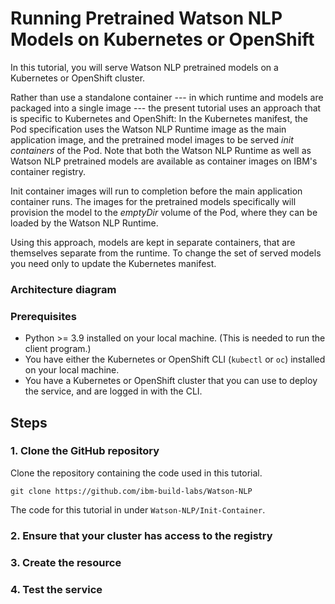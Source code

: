 # Running Pretrained Watson NLP Models on Kubernetes or OpenShift

In this tutorial, you will serve Watson NLP pretrained models on a Kubernetes or OpenShift cluster. 

Rather than use a standalone container --- in which runtime and models are packaged into a single image --- the present tutorial uses an approach that is specific to Kubernetes and OpenShift: In the Kubernetes manifest, the Pod specification uses the Watson NLP Runtime image as the main application image, and the pretrained model images to be served *init containers* of the Pod. Note that both the Watson NLP Runtime as well as Watson NLP pretrained models are available as container images on IBM's container registry.

Init container images will run to completion before the main application container runs. The images for the pretrained models specifically will provision the model to the *emptyDir* volume of the Pod, where they can be loaded by the Watson NLP Runtime.

Using this approach, models are kept in separate containers, that are themselves separate from the runtime. To change the set of served models you need only to update the Kubernetes manifest. 

### Architecture diagram



### Prerequisites
- Python >= 3.9 installed on your local machine.  (This is needed to run the client program.)
- You have either the Kubernetes or OpenShift CLI (`kubectl` or `oc`) installed on your local machine.
- You have a Kubernetes or OpenShift cluster that you can use to deploy the service, and are logged in with the CLI. 

## Steps

### 1. Clone the GitHub repository
Clone the repository containing the code used in this tutorial.  
```
git clone https://github.com/ibm-build-labs/Watson-NLP 
```
The code for this tutorial in under `Watson-NLP/Init-Container`.

### 2. Ensure that your cluster has access to the registry

### 3. Create the resource



### 4. Test the service
